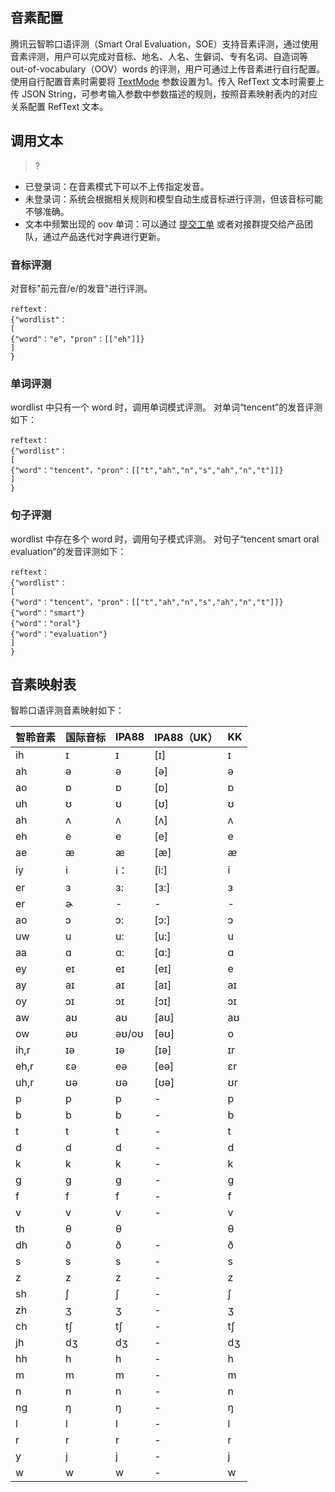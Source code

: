## 音素配置
腾讯云智聆口语评测（Smart Oral Evaluation，SOE）支持音素评测，通过使用音素评测，用户可以完成对音标、地名、人名、生僻词、专有名词、自造词等 out-of-vocabulary（OOV）words 的评测，用户可通过上传音素进行自行配置。使用自行配置音素时需要将 [TextMode](https://cloud.tencent.com/document/product/884/19319) 参数设置为1。传入 RefText 文本时需要上传 JSON String，可参考输入参数中参数描述的规则，按照音素映射表内的对应关系配置 RefText 文本。

## 调用文本
>?
-  已登录词：在音素模式下可以不上传指定发音。
-  未登录词：系统会根据相关规则和模型自动生成音标进行评测，但该音标可能不够准确。
-  文本中频繁出现的 oov 单词：可以通过 [提交工单](https://console.cloud.tencent.com/workorder/category) 或者对接群提交给产品团队，通过产品迭代对字典进行更新。

### 音标评测
对音标"前元音/e/的发音"进行评测。
```
reftext：
{"wordlist"：
[
{"word"："e"，"pron"：[["eh"]]}
]
}
```
### 单词评测
wordlist 中只有一个 word 时，调用单词模式评测。
对单词“tencent”的发音评测如下：
```
reftext：
{"wordlist"：
[
{"word"："tencent"，"pron"：[["t","ah","n","s","ah","n","t"]]}
]
}
```
### 句子评测
wordlist 中存在多个 word 时，调用句子模式评测。
对句子“tencent smart oral evaluation”的发音评测如下：
```
reftext：
{"wordlist"：
[
{"word"："tencent"，"pron"：[["t","ah","n","s","ah","n","t"]]}
{"word"："smart"}
{"word"："oral"}
{"word"："evaluation"}
]
}
```

## 音素映射表
智聆口语评测音素映射如下：

|智聆音素	|国际音标	|IPA88|	IPA88（UK）|	KK|
|---------|---------|---------|---------|---------|
|ih|	ɪ |	ɪ |	[ɪ]| 	ɪ|
|ah	|ə|	ə|	[ә]|	ə|
|ao|	ɒ|	ɒ|	[ɒ]|	ɒ|
|uh|	ʊ|	ʊ	|[ʊ]	|ʊ|
|ah|	ʌ|	ʌ|	[ʌ]|	ʌ|
|eh	|e 	|e	|[e]|	e|
|ae|	æ|	æ|	[æ]|	æ|
|iy	|i|	i：|	[i:]|	i|
|er	|ɜ	|ɜ:|	[ɜ:]|	ɜ|
|er|	ɚ|- |	- |	- |	
|ao|	ɔ|	ɔ:|	[ɔ:]|	ɔ|
|uw|	u	|u:	|[u:]	|u|
|aa|	ɑ|	ɑ:	|[ɑ:]	|ɑ|
|ey	|eɪ	|eɪ	|[eɪ]|	e|
|ay|	aɪ|	aɪ|	[aɪ]|	aɪ|
|oy	|ɔɪ	|ɔɪ	|[ɔɪ]|	ɔɪ|
|aw	|aʊ|	aʊ|	[aʊ]|	aʊ|
|ow	|әʊ	|әʊ/oʊ|	[әʊ]|	o|
|ih,r	|ɪə	|ɪə	|[ɪə]|	ɪr|
|eh,r|	ɛә	|eə|	[eə]|	ɛr
|uh,r|ʊə|	ʊə	|[ʊə]	|ʊr|
|p|	p|	p| - 	|	p|
|b	|b|	b	|- |b|
|t|	t	|t	|	- |t|
|d|	d	|d|- |d|
|k|	k|	k|- |	k|
|g|	g|	g|	- |g|
|f|	f|	f	|- |f|
|v|	v|	v	|- |v|
|th|	θ|	θ	|	|θ|
|dh|	ð|	ð|	- |ð|
|s	|s|s|	- |s|
|z|	z|	z|- |	z|
|sh	|ʃ	|ʃ	|- |ʃ|
|zh	|ʒ|	ʒ	|	- |ʒ|
|ch	|tʃ	|tʃ	|- |tʃ|
|jh	|dʒ|	dʒ|	- |dʒ|
|hh	|h	|h	|- |h|
|m	|m|	m|	- |m|
|n|	n|	n|	- |n|
|ng	|ŋ	|ŋ	|	- |ŋ|
|l|	l	|l	|- |l|
|r	|r|	r	|- |r|
|y	|j|	j	|- |j|
|w	|w	|w|	- |w|




